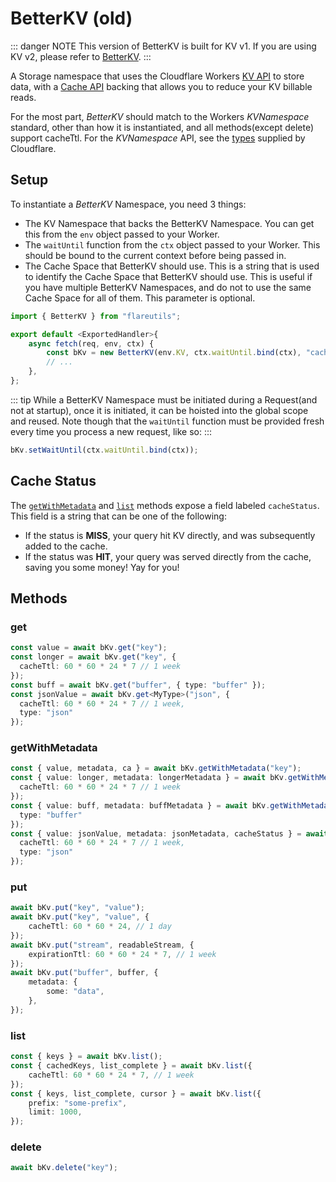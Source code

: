 # BetterKV (old)

::: danger NOTE
This version of BetterKV is built for KV v1. If you are using KV v2, please refer to [BetterKV](/betterkv).
:::

A Storage namespace that uses the Cloudflare Workers [KV API](https://developers.cloudflare.com/workers/runtime-apis/kv) to store data, with a [Cache API](https://developers.cloudflare.com/workers/runtime-apis/cache) backing that allows you to reduce your KV billable reads.

For the most part, _BetterKV_ should match to the Workers _KVNamespace_ standard, other than how it is instantiated, and all methods(except delete) support cacheTtl. For the _KVNamespace_ API, see the [types](https://github.com/cloudflare/workers-types) supplied by Cloudflare.

## Setup

To instantiate a _BetterKV_ Namespace, you need 3 things:

- The KV Namespace that backs the BetterKV Namespace. You can get this from the `env` object passed to your Worker.
- The `waitUntil` function from the `ctx` object passed to your Worker. This should be bound to the current context before being passed in.
- The Cache Space that BetterKV should use. This is a string that is used to identify the Cache Space that BetterKV should use. This is useful if you have multiple BetterKV Namespaces, and do not to use the same Cache Space for all of them. This parameter is optional.

```ts
import { BetterKV } from "flareutils";

export default <ExportedHandler>{
	async fetch(req, env, ctx) {
		const bKv = new BetterKV(env.KV, ctx.waitUntil.bind(ctx), "cachespace");
		// ...
	},
};
```

::: tip
While a BetterKV Namespace must be initiated during a Request(and not at startup), once it is initiated, it can be hoisted into the global scope and reused. Note though that the `waitUntil` function must be provided fresh every time you process a new request, like so:
:::

```ts
bKv.setWaitUntil(ctx.waitUntil.bind(ctx));
```

## Cache Status

The [`getWithMetadata`](/betterkv/old#getwithmetadata) and [`list`](/betterkv/old#list) methods expose a field labeled `cacheStatus`. This field is a string that can be one of the following:

- If the status is **MISS**, your query hit KV directly, and was subsequently added to the cache.
- If the status was **HIT**, your query was served directly from the cache, saving you some money! Yay for you!

## Methods

### get

```ts
const value = await bKv.get("key");
const longer = await bKv.get("key", {
  cacheTtl: 60 * 60 * 24 * 7 // 1 week
});
const buff = await bKv.get("buffer", { type: "buffer" });
const jsonValue = await bKv.get<MyType>("json", {
  cacheTtl: 60 * 60 * 24 * 7 // 1 week,
  type: "json"
});
```

### getWithMetadata

```ts
const { value, metadata, ca } = await bKv.getWithMetadata("key");
const { value: longer, metadata: longerMetadata } = await bKv.getWithMetadata("key", {
  cacheTtl: 60 * 60 * 24 * 7 // 1 week
});
const { value: buff, metadata: buffMetadata } = await bKv.getWithMetadata("buffer", {
  type: "buffer"
});
const { value: jsonValue, metadata: jsonMetadata, cacheStatus } = await bKv.getWithMetadata<MyType>("json", {
  cacheTtl: 60 * 60 * 24 * 7 // 1 week,
  type: "json"
});
```

### put

```ts
await bKv.put("key", "value");
await bKv.put("key", "value", {
	cacheTtl: 60 * 60 * 24, // 1 day
});
await bKv.put("stream", readableStream, {
	expirationTtl: 60 * 60 * 24 * 7, // 1 week
});
await bKv.put("buffer", buffer, {
	metadata: {
		some: "data",
	},
});
```

### list

```ts
const { keys } = await bKv.list();
const { cachedKeys, list_complete } = await bKv.list({
	cacheTtl: 60 * 60 * 24 * 7, // 1 week
});
const { keys, list_complete, cursor } = await bKv.list({
	prefix: "some-prefix",
	limit: 1000,
});
```

### delete

```ts
await bKv.delete("key");
```
